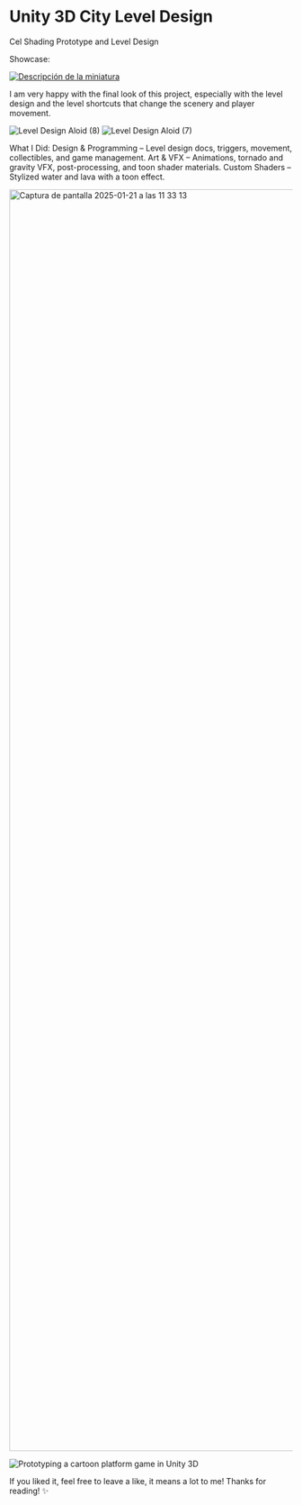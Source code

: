 # Unity 3D City Level Design
Cel Shading Prototype and Level Design

Showcase:


[![Descripción de la miniatura](https://img.youtube.com/vi/DJUOgIS1M9U/0.jpg)](https://youtu.be/DJUOgIS1M9U)

I am very happy with the final look of this project, especially with the level design and the level shortcuts that change the scenery and player movement.

![Level Design Aloid (8)](https://github.com/user-attachments/assets/64b8a750-a343-42f4-9190-28af1f9fdd01)
![Level Design Aloid (7)](https://github.com/user-attachments/assets/5a89cc9a-48b3-497a-b00f-e7050e4c0d37)

What I Did:
Design & Programming – Level design docs, triggers, movement, collectibles, and game management.
Art & VFX – Animations, tornado and gravity VFX, post-processing, and toon shader materials.
Custom Shaders – Stylized water and lava with a toon effect.

<img width="2240" alt="Captura de pantalla 2025-01-21 a las 11 33 13" src="https://github.com/user-attachments/assets/ce582e48-1558-420d-a04b-13f80def5982" />

![Prototyping a cartoon platform game in Unity 3D](https://github.com/user-attachments/assets/9e957452-4f46-4739-9929-952bf567a837)


If you liked it, feel free to leave a like, it means a lot to me! Thanks for reading! ✨
